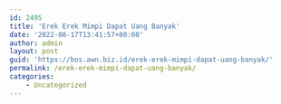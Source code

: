 ```yaml
---
id: 2495
title: 'Erek Erek Mimpi Dapat Uang Banyak'
date: '2022-08-17T13:41:57+00:00'
author: admin
layout: post
guid: 'https://bos.awn.biz.id/erek-erek-mimpi-dapat-uang-banyak/'
permalink: /erek-erek-mimpi-dapat-uang-banyak/
categories:
    - Uncategorized
---
```


